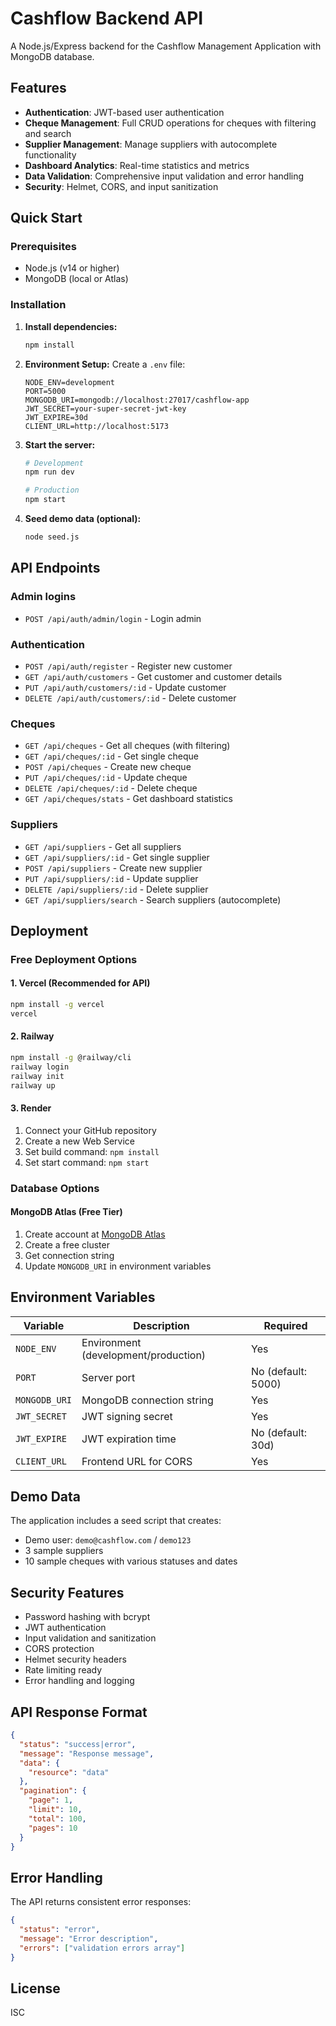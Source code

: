 # Cashflow Backend API

A Node.js/Express backend for the Cashflow Management Application with MongoDB database.

## Features

- **Authentication**: JWT-based user authentication
- **Cheque Management**: Full CRUD operations for cheques with filtering and search
- **Supplier Management**: Manage suppliers with autocomplete functionality
- **Dashboard Analytics**: Real-time statistics and metrics
- **Data Validation**: Comprehensive input validation and error handling
- **Security**: Helmet, CORS, and input sanitization

## Quick Start

### Prerequisites

- Node.js (v14 or higher)
- MongoDB (local or Atlas)

### Installation

1. **Install dependencies:**
   ```bash
   npm install
   ```

2. **Environment Setup:**
   Create a `.env` file:
   ```env
   NODE_ENV=development
   PORT=5000
   MONGODB_URI=mongodb://localhost:27017/cashflow-app
   JWT_SECRET=your-super-secret-jwt-key
   JWT_EXPIRE=30d
   CLIENT_URL=http://localhost:5173
   ```

3. **Start the server:**
   ```bash
   # Development
   npm run dev
   
   # Production
   npm start
   ```

4. **Seed demo data (optional):**
   ```bash
   node seed.js
   ```

## API Endpoints

### Admin logins
- `POST /api/auth/admin/login` - Login admin
  
### Authentication
- `POST /api/auth/register` - Register new customer
- `GET /api/auth/customers` - Get customer and customer details
- `PUT /api/auth/customers/:id` - Update customer
- `DELETE /api/auth/customers/:id` - Delete customer

### Cheques
- `GET /api/cheques` - Get all cheques (with filtering)
- `GET /api/cheques/:id` - Get single cheque
- `POST /api/cheques` - Create new cheque
- `PUT /api/cheques/:id` - Update cheque
- `DELETE /api/cheques/:id` - Delete cheque
- `GET /api/cheques/stats` - Get dashboard statistics

### Suppliers
- `GET /api/suppliers` - Get all suppliers
- `GET /api/suppliers/:id` - Get single supplier
- `POST /api/suppliers` - Create new supplier
- `PUT /api/suppliers/:id` - Update supplier
- `DELETE /api/suppliers/:id` - Delete supplier
- `GET /api/suppliers/search` - Search suppliers (autocomplete)

## Deployment

### Free Deployment Options

#### 1. Vercel (Recommended for API)
```bash
npm install -g vercel
vercel
```

#### 2. Railway
```bash
npm install -g @railway/cli
railway login
railway init
railway up
```

#### 3. Render
1. Connect your GitHub repository
2. Create a new Web Service
3. Set build command: `npm install`
4. Set start command: `npm start`

### Database Options

#### MongoDB Atlas (Free Tier)
1. Create account at [MongoDB Atlas](https://www.mongodb.com/atlas)
2. Create a free cluster
3. Get connection string
4. Update `MONGODB_URI` in environment variables

## Environment Variables

| Variable | Description | Required |
|----------|-------------|----------|
| `NODE_ENV` | Environment (development/production) | Yes |
| `PORT` | Server port | No (default: 5000) |
| `MONGODB_URI` | MongoDB connection string | Yes |
| `JWT_SECRET` | JWT signing secret | Yes |
| `JWT_EXPIRE` | JWT expiration time | No (default: 30d) |
| `CLIENT_URL` | Frontend URL for CORS | Yes |

## Demo Data

The application includes a seed script that creates:
- Demo user: `demo@cashflow.com` / `demo123`
- 3 sample suppliers
- 10 sample cheques with various statuses and dates

## Security Features

- Password hashing with bcrypt
- JWT authentication
- Input validation and sanitization
- CORS protection
- Helmet security headers
- Rate limiting ready
- Error handling and logging

## API Response Format

```json
{
  "status": "success|error",
  "message": "Response message",
  "data": {
    "resource": "data"
  },
  "pagination": {
    "page": 1,
    "limit": 10,
    "total": 100,
    "pages": 10
  }
}
```

## Error Handling

The API returns consistent error responses:

```json
{
  "status": "error",
  "message": "Error description",
  "errors": ["validation errors array"]
}
```

## License

ISC

